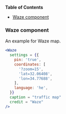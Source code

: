<!-- START doctoc generated TOC please keep comment here to allow auto update -->
<!-- DON'T EDIT THIS SECTION, INSTEAD RE-RUN doctoc TO UPDATE -->
**Table of Contents**

- [Waze component](#waze-component)

<!-- END doctoc generated TOC please keep comment here to allow auto update -->

### Waze component

An example for Waze map.

```jsx static
<Waze
  settings = {{
    pin: 'true',
    coordinates: [
      '?zoom=15',
      'lat=32.06408',
      'lon=34.77688',
    ],
    language: 'he',
  }}
  caption = "traffic map"
  credit = "Waze"
/>
```
